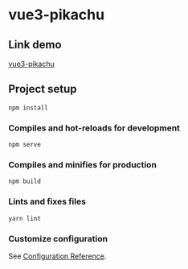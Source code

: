 # vue3-pikachu

## Link demo

[vue3-pikachu](https://vue3-pikachu.herokuapp.com)

## Project setup

```
npm install
```

### Compiles and hot-reloads for development

```
npm serve
```

### Compiles and minifies for production

```
npm build
```

### Lints and fixes files

```
yarn lint
```

### Customize configuration

See [Configuration Reference](https://cli.vuejs.org/config/).
